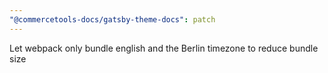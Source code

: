 ```yaml
---
"@commercetools-docs/gatsby-theme-docs": patch
---
```


Let webpack only bundle english and the Berlin timezone to reduce bundle size
